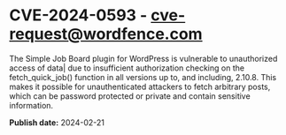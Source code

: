 # CVE-2024-0593 - cve-request@wordfence.com

The Simple Job Board plugin for WordPress is vulnerable to unauthorized access of data| due to insufficient authorization checking on the fetch_quick_job() function in all versions up to, and including, 2.10.8. This makes it possible for unauthenticated attackers to fetch arbitrary posts, which can be password protected or private and contain sensitive information.

**Publish date:** 2024-02-21
